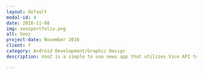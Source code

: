```yaml
---
layout: default
modal-id: 4
date: 2016-11-08
img: voozportfolio.png
alt: Vooz
project-date: November 2016
client: f
category: Android Development/Graphic Design
description: VooZ is a simple to use news app that utilizes Vice API to create a visually appealing app. Users can select their topic of interest and VooZ will create a customize the feed to best suit them. VooZ also parses thru the body of the articles, which was represented in html, and extract important informations to be presented in a cleanly formatted article.

---
```


